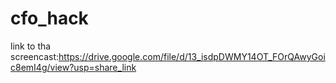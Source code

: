 # cfo_hack

link to tha screencast:https://drive.google.com/file/d/13_isdpDWMY14OT_FOrQAwyGoic8emI4g/view?usp=share_link

